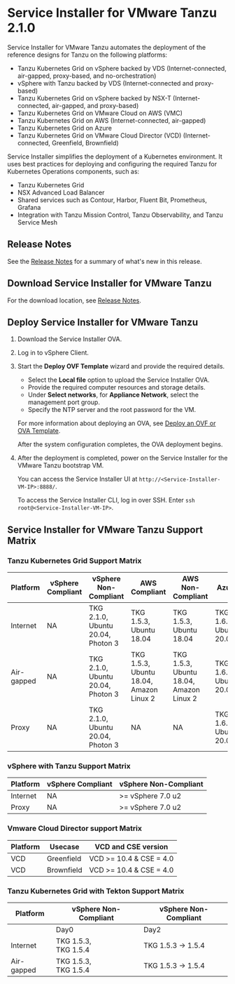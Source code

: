 # Service Installer for VMware Tanzu 2.1.0

Service Installer for VMware Tanzu automates the deployment of the reference designs for Tanzu on the following platforms:

- Tanzu Kubernetes Grid on vSphere backed by VDS (Internet-connected, air-gapped, proxy-based, and no-orchestration)
- vSphere with Tanzu backed by VDS (Internet-connected and proxy-based)
- Tanzu Kubernetes Grid on vSphere backed by NSX-T (Internet-connected, air-gapped, and proxy-based)
- Tanzu Kubernetes Grid on VMware Cloud on AWS (VMC)
- Tanzu Kubernetes Grid on AWS (Internet-connected, air-gapped)
- Tanzu Kubernetes Grid on Azure
- Tanzu Kubernetes Grid on VMware Cloud Director (VCD) (Internet-connected, Greenfield, Brownfield)

Service Installer simplifies the deployment of a Kubernetes environment. It uses best practices for deploying and configuring the required Tanzu for Kubernetes Operations components, such as:

- Tanzu Kubernetes Grid
- NSX Advanced Load Balancer
- Shared services such as Contour, Harbor, Fluent Bit, Prometheus, Grafana
- Integration with Tanzu Mission Control, Tanzu Observability, and Tanzu Service Mesh

## Release Notes
See the [Release Notes](WhatsNew.md) for a summary of what's new in this release.

## Download Service Installer for VMware Tanzu
For the download location, see [Release Notes](WhatsNew.md).

## Deploy Service Installer for VMware Tanzu

1. Download the Service Installer OVA.
1. Log in to vSphere Client. 
1. Start the **Deploy OVF Template** wizard and provide the required details.
   - Select the **Local file** option to upload the Service Installer OVA. 
   - Provide the required computer resources and storage details.
   - Under **Select networks**, for **Appliance Network**, select the management port group.
   - Specify the NTP server and the root password for the VM. 

   For more information about deploying an OVA, see [Deploy an OVF or OVA Template](https://docs.vmware.com/en/VMware-vSphere/7.0/com.vmware.vsphere.vm_admin.doc/GUID-17BEDA21-43F6-41F4-8FB2-E01D275FE9B4.html).
   
   After the system configuration completes, the OVA deployment begins.

1. After the deployment is completed, power on the Service Installer for the VMware Tanzu bootstrap VM.

   You can access the Service Installer UI at `http://<Service-Installer-VM-IP>:8888/`.

   To access the Service Installer CLI, log in over SSH. Enter `ssh root@<Service-Installer-VM-IP>`.


## <a id="support-matrix"> </a> Service Installer for VMware Tanzu Support Matrix


### Tanzu Kubernetes Grid Support Matrix

| Platform | vSphere Compliant | vSphere Non-Compliant                      | AWS Compliant | AWS Non-Compliant | Azure |
| ---         |-------------------|--------------------------------------------|  --- | --- | --- |
| Internet   | NA                | TKG 2.1.0, <br> Ubuntu 20.04, <br>Photon 3 | TKG 1.5.3, <br>Ubuntu 18.04 | TKG 1.5.3, <br> Ubuntu 18.04 | TKG 1.6.0, <br> Ubuntu 20.04 |
| Air-gapped    | NA                | TKG 2.1.0, <br>Ubuntu 20.04,<br> Photon 3  | TKG 1.5.3,<br> Ubuntu 18.04,<br>Amazon Linux 2 | TKG 1.5.3, <br>Ubuntu 18.04,<br>Amazon Linux 2 |TKG 1.6.0, <br> Ubuntu 20.04 |
| Proxy    | NA                | TKG 2.1.0,<br> Ubuntu 20.04,<br> Photon 3  | NA | NA | TKG 1.6.0, <br>Ubuntu 20.04 |


### vSphere with Tanzu Support Matrix 

| Platform | vSphere Compliant | vSphere Non-Compliant |
| ---     |     ---          |        ---   |
| Internet |  NA |  >= vSphere 7.0 u2 | 
| Proxy | NA |  >= vSphere 7.0 u2 |

### Vmware Cloud Director support Matrix

| Platform | Usecase    | VCD and CSE version     |
|----------|------------|-------------------------|
| VCD      | Greenfield | VCD >= 10.4 & CSE = 4.0 | 
| VCD      | Brownfield | VCD >= 10.4 & CSE = 4.0 |

### Tanzu Kubernetes Grid with Tekton Support Matrix

| Platform | vSphere Non-Compliant    | vSphere Non-Compliant |
| ---     |--------------------------|        ---   | 
|  | Day0                     | Day2 | 
| Internet | TKG 1.5.3, <br>TKG 1.5.4 |  TKG 1.5.3 -> 1.5.4 | 
| Air-gapped  | TKG 1.5.3, <br>TKG 1.5.4 |  TKG 1.5.3 -> 1.5.4 |

